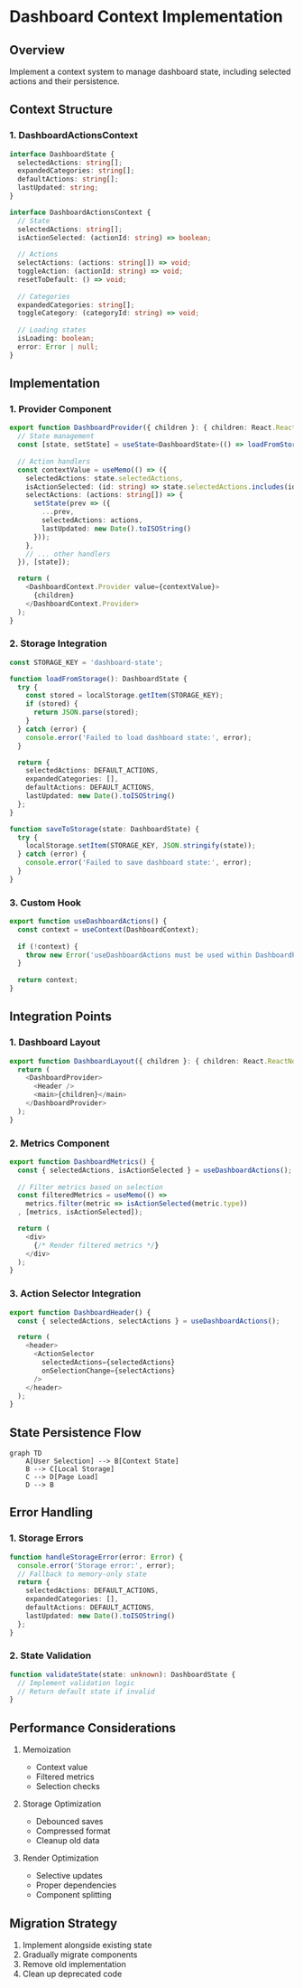 # Dashboard Context Implementation

## Overview
Implement a context system to manage dashboard state, including selected actions and their persistence.

## Context Structure

### 1. DashboardActionsContext
```typescript
interface DashboardState {
  selectedActions: string[];
  expandedCategories: string[];
  defaultActions: string[];
  lastUpdated: string;
}

interface DashboardActionsContext {
  // State
  selectedActions: string[];
  isActionSelected: (actionId: string) => boolean;
  
  // Actions
  selectActions: (actions: string[]) => void;
  toggleAction: (actionId: string) => void;
  resetToDefault: () => void;
  
  // Categories
  expandedCategories: string[];
  toggleCategory: (categoryId: string) => void;
  
  // Loading states
  isLoading: boolean;
  error: Error | null;
}
```

## Implementation

### 1. Provider Component
```typescript
export function DashboardProvider({ children }: { children: React.ReactNode }) {
  // State management
  const [state, setState] = useState<DashboardState>(() => loadFromStorage());
  
  // Action handlers
  const contextValue = useMemo(() => ({
    selectedActions: state.selectedActions,
    isActionSelected: (id: string) => state.selectedActions.includes(id),
    selectActions: (actions: string[]) => {
      setState(prev => ({
        ...prev,
        selectedActions: actions,
        lastUpdated: new Date().toISOString()
      }));
    },
    // ... other handlers
  }), [state]);

  return (
    <DashboardContext.Provider value={contextValue}>
      {children}
    </DashboardContext.Provider>
  );
}
```

### 2. Storage Integration
```typescript
const STORAGE_KEY = 'dashboard-state';

function loadFromStorage(): DashboardState {
  try {
    const stored = localStorage.getItem(STORAGE_KEY);
    if (stored) {
      return JSON.parse(stored);
    }
  } catch (error) {
    console.error('Failed to load dashboard state:', error);
  }

  return {
    selectedActions: DEFAULT_ACTIONS,
    expandedCategories: [],
    defaultActions: DEFAULT_ACTIONS,
    lastUpdated: new Date().toISOString()
  };
}

function saveToStorage(state: DashboardState) {
  try {
    localStorage.setItem(STORAGE_KEY, JSON.stringify(state));
  } catch (error) {
    console.error('Failed to save dashboard state:', error);
  }
}
```

### 3. Custom Hook
```typescript
export function useDashboardActions() {
  const context = useContext(DashboardContext);
  
  if (!context) {
    throw new Error('useDashboardActions must be used within DashboardProvider');
  }
  
  return context;
}
```

## Integration Points

### 1. Dashboard Layout
```typescript
export function DashboardLayout({ children }: { children: React.ReactNode }) {
  return (
    <DashboardProvider>
      <Header />
      <main>{children}</main>
    </DashboardProvider>
  );
}
```

### 2. Metrics Component
```typescript
export function DashboardMetrics() {
  const { selectedActions, isActionSelected } = useDashboardActions();
  
  // Filter metrics based on selection
  const filteredMetrics = useMemo(() => 
    metrics.filter(metric => isActionSelected(metric.type))
  , [metrics, isActionSelected]);

  return (
    <div>
      {/* Render filtered metrics */}
    </div>
  );
}
```

### 3. Action Selector Integration
```typescript
export function DashboardHeader() {
  const { selectedActions, selectActions } = useDashboardActions();

  return (
    <header>
      <ActionSelector
        selectedActions={selectedActions}
        onSelectionChange={selectActions}
      />
    </header>
  );
}
```

## State Persistence Flow
```mermaid
graph TD
    A[User Selection] --> B[Context State]
    B --> C[Local Storage]
    C --> D[Page Load]
    D --> B
```

## Error Handling

### 1. Storage Errors
```typescript
function handleStorageError(error: Error) {
  console.error('Storage error:', error);
  // Fallback to memory-only state
  return {
    selectedActions: DEFAULT_ACTIONS,
    expandedCategories: [],
    defaultActions: DEFAULT_ACTIONS,
    lastUpdated: new Date().toISOString()
  };
}
```

### 2. State Validation
```typescript
function validateState(state: unknown): DashboardState {
  // Implement validation logic
  // Return default state if invalid
}
```

## Performance Considerations

1. Memoization
   - Context value
   - Filtered metrics
   - Selection checks

2. Storage Optimization
   - Debounced saves
   - Compressed format
   - Cleanup old data

3. Render Optimization
   - Selective updates
   - Proper dependencies
   - Component splitting

## Migration Strategy

1. Implement alongside existing state
2. Gradually migrate components
3. Remove old implementation
4. Clean up deprecated code